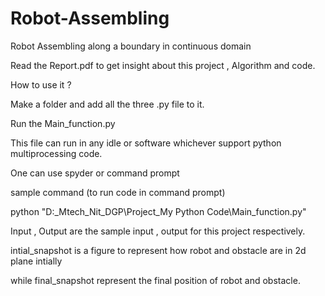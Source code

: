 # Robot-Assembling
Robot Assembling along a boundary in continuous domain

Read the Report.pdf to get insight about this project , Algorithm and code.


How to use it ?

Make a folder and add all the three .py file to it.

Run the Main_function.py

This file can run in any idle or software whichever support python multiprocessing code.

One can use spyder or command prompt

sample command (to run code in command prompt)

python "D:\_Mtech_Nit_DGP\Project\_My Python Code\Main_function.py"


Input , Output are the sample input , output for this project respectively.

intial_snapshot is a figure to represent how robot and obstacle are in 2d plane intially

while final_snapshot represent the final position of robot and obstacle.
